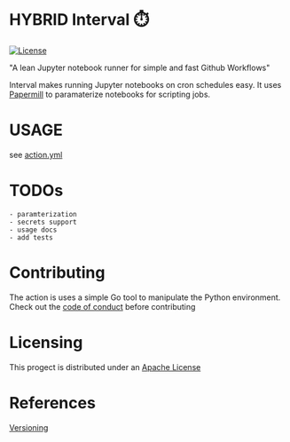 # HYBRID Interval ⏱️
[![License](https://img.shields.io/badge/License-Apache%202.0-blue.svg)](https://opensource.org/licenses/Apache-2.0)

"A lean Jupyter notebook runner for simple and fast Github Workflows"

Interval makes running Jupyter notebooks on cron schedules easy. It uses [Papermill]()
to paramaterize notebooks for scripting jobs.


# USAGE
see [action.yml](action.yml)



# TODOs
    - paramterization
    - secrets support
    - usage docs
    - add tests

# Contributing
The action is uses a simple Go tool to manipulate the Python environment. Check out the [code of conduct](CONDUCT) before contributing

# Licensing
This progect is distributed under an [Apache License](LISCENCE)

# References
[Versioning](https://github.com/actions/toolkit/blob/master/docs/action-versioning.md)
